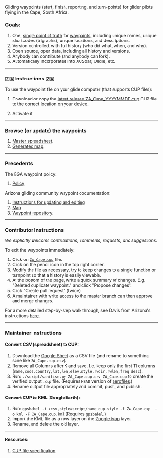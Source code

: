 Gliding waypoints (start, finish, reporting, and turn-points) for glider pilots flying in the Cape, South Africa.

### Goals:

1. One, [single point of truth](https://en.wikipedia.org/wiki/Single_source_of_truth)
for [waypoints](https://xkcd.com/927/), including unique names, unique shortcodes (trigraphs), unique locations, and descriptions.
2. Version controlled, with full history (who did what, when, and why).
3. Open source, open data, including all history and versions.
4. Anybody can contribute (and anybody can fork).
5. Automatically incorporated into XCSoar, Oudie, etc.

---
### :south_africa: Instructions :south_africa:

To use the waypoint file on your glide computer (that supports CUP files):

1. Download or copy the [latest release ZA_Cape_YYYYMMDD.cup](../../releases/latest)
   CUP file to the correct location on your device.

2. Activate it.

---
### Browse (or update) the waypoints

1. [Master spreadsheet](https://docs.google.com/spreadsheets/d/13YJ6NrfoLhxTgeO8fi1aIT0n_nm4z0_ixXWjndgwzjE/edit#gid=364570956).
2. [Generated map](https://www.google.com/maps/d/u/0/edit?mid=1OdQ9Jp9IcUgXAMa7qQpaBRQReOhAuitc&usp=sharing).

---
### Precedents
The BGA waypoint policy:

1. [Policy](http://www.newportpeace.co.uk/turningpoints.htm)

Arizona gliding community waypoint documentation:

1. [Instructions for updating and editing](https://docs.google.com/presentation/d/1pMjyXVpgSP-2waq6FuD5_nyMrU_6ApVSMYG6YpMSBvM/edit?usp=sharing)
1. [Map](https://www.google.com/maps/d/u/0/edit?mid=1kHawbgbNa_hPMl5rvOVMP27UdMX1PvQ_&ll=32.39213804431958%2C-111.49211784793266&z=11)
1. [Waypoint repository](https://github.com/DavisChappins/AZTurnpoints).

---
### Contributor Instructions

*We explicitly welcome contributions, comments, requests, and suggestions.*

To edit the waypoints immediately:

1. Click on [`ZA_Cape.cup`](ZA_Cape.cup) file. 
2. Click on the pencil icon in the top right corner.
3. Modify the file as necessary, try to keep changes to a single function or turnpoint so that a history is easily viewable.
4. At the bottom of the page, write a quick summary of changes. E.g. "Deleted duplicate waypoint." and click "Propose changes".
5. Click "Create pull request" (twice). 
6. A maintainer with write access to the master branch can then approve and merge changes.

For a more detailed step-by-step walk through, see Davis from Arizona's instructions
[here](https://docs.google.com/presentation/d/1pMjyXVpgSP-2waq6FuD5_nyMrU_6ApVSMYG6YpMSBvM/edit?usp=sharing
).

---
### Maintainer Instructions

#### Convert CSV (spreadsheet) to CUP:

1. Download the [Google Sheet](https://docs.google.com/spreadsheets/d/13YJ6NrfoLhxTgeO8fi1aIT0n_nm4z0_ixXWjndgwzjE/edit#gid=364570956)
as a CSV file (and rename to something sane like `ZA_Cape.cup.csv`).
2. Remove all Columns after K and save. I.e. keep only the first 11 columns 
(`name,code,country,lat,lon,elev,style,rwdir,rwlen,freq,desc`).
3. Run:
    `./script/sanitise.py ZA_Cape.cup.csv ZA_Cape.cup` to create the verified output `.cup` file.
    (Requires `HEAD` version of [aerofiles](https://github.com/csindle/aerofiles).)
4. Rename output file appropriately and commit, push, and publish.

#### Convert CUP to KML (Google Earth):

1. Run:
    `gpsbabel -i xcsv,style=script/name_cup.style -f ZA_Cape.cup  -o kml -F ZA_Cape.cup.kml`
   (Requires [`gpsbabel`](https://www.gpsbabel.org/).)
2. Import the KML file as a new layer on the 
    [Google Map](https://www.google.com/maps/d/u/0/edit?mid=1OdQ9Jp9IcUgXAMa7qQpaBRQReOhAuitc&usp=sharing) layer.
3. Rename, and delete the old layer.

---
#### Resources:

1. [CUP file specification](https://downloads.naviter.com/docs/CUP-file-format-description.pdf)

